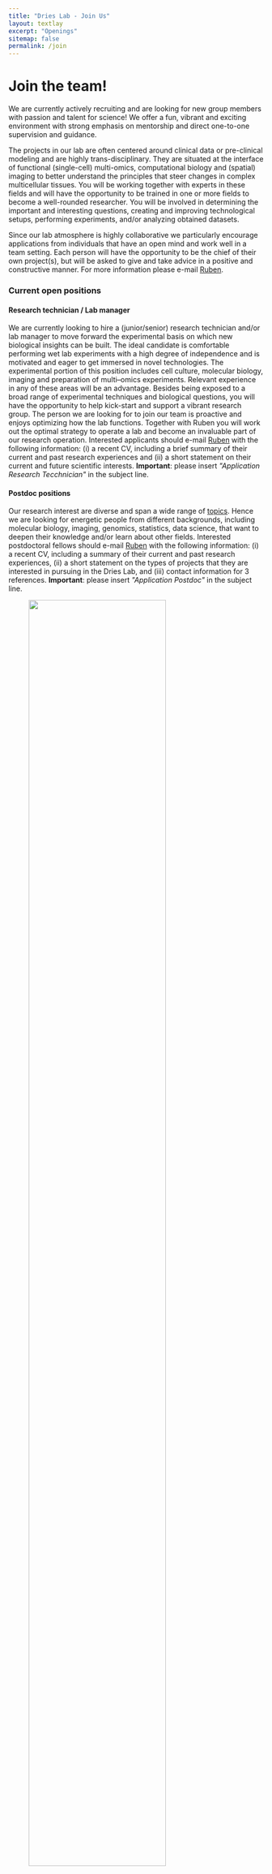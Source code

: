 ```yaml
---
title: "Dries Lab - Join Us"
layout: textlay
excerpt: "Openings"
sitemap: false
permalink: /join
---
```


# Join the team!

We are currently actively recruiting and are looking for new group members with passion and talent for science! We offer a fun, vibrant and exciting environment with strong emphasis on mentorship and direct one-to-one supervision and guidance.

The projects in our lab are often centered around clinical data or pre-clinical modeling and are highly trans-disciplinary. They are situated at the interface of functional (single-cell) multi-omics, computational biology and (spatial) imaging to better understand the principles that steer changes in complex multicellular tissues. You will be working together with experts in these fields and will have the opportunity to be trained in one or more fields to become a well-rounded researcher. You will be involved in determining the important and interesting questions, creating and improving technological setups, performing experiments, and/or analyzing obtained datasets. 

Since our lab atmosphere is highly collaborative we particularly encourage applications from individuals that have an open mind and work well in a team setting. Each person will have the opportunity to be the chief of their own project(s), but will be asked to give and take advice in a positive and constructive manner. For more information please e-mail [Ruben](mailto:thedrieslab@gmail.com).

### Current open positions

#### Research technician / Lab manager
We are currently looking to hire a (junior/senior) research technician and/or lab manager to move forward the experimental basis on which new biological insights can be built. The ideal candidate is comfortable performing wet lab experiments with a high degree of independence and is motivated and eager to get immersed in novel technologies. The experimental portion of this position includes cell culture, molecular biology, imaging and preparation of multi–omics experiments. Relevant experience in any of these areas will be an advantage. Besides being exposed to a broad range of experimental techniques and biological questions, you will have the opportunity to help kick-start and support a vibrant research group. The person we are looking for to join our team is proactive and enjoys optimizing how the lab functions. Together with Ruben you will work out the optimal strategy to operate a lab and become an invaluable part of our research operation. Interested applicants should e-mail [Ruben](mailto:thedrieslab@gmail.com) with the following information: (i) a recent CV, including a brief summary of their current and past research experiences and (ii) a short statement on their current and future scientific interests. **Important**: please insert _"Application Research Tecchnician"_ in the subject line.


#### Postdoc positions
<!--You find the current job openings here:
[Opening 1]({{ site.baseurl }}/downloads/GeneralPostdoc_2019_v01.pdf),
[Opening 2]({{ site.baseurl }}/downloads/PPMS_PhD_2019_v01.pdf).
-->
Our research interest are diverse and span a wide range of [topics](/research). Hence we are looking for energetic people from different backgrounds, including molecular biology, imaging, genomics, statistics, data science, that want to deepen their knowledge and/or learn about other fields. Interested postdoctoral fellows should e-mail [Ruben](mailto:thedrieslab@gmail.com) with the following information: (i) a recent CV, including a summary of their current and past research experiences, (ii) a short statement on the types of projects that they are interested in pursuing in the Dries Lab, and (iii) contact information for 3 references. **Important**: please insert _"Application Postdoc"_ in the subject line.



<figure>
<img src="{{ site.url }}{{ site.baseurl }}/images/picpic/EMBL_network.png" width="80%" class="center">
</figure>
